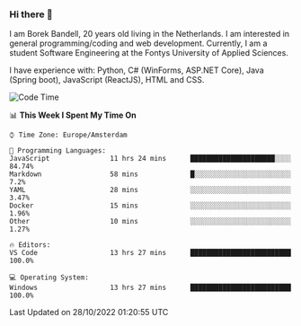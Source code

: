 ### Hi there 👋

I am Borek Bandell, 20 years old living in the Netherlands. I am interested in general programming/coding and web development. Currently, I am a student Software Engineering at the Fontys University of Applied Sciences.

I have experience with: Python, C# (WinForms, ASP.NET Core), Java (Spring boot), JavaScript (ReactJS), HTML and CSS.

<!--START_SECTION:waka-->
![Code Time](http://img.shields.io/badge/Code%20Time-257%20hrs%2023%20mins-blue)

📊 **This Week I Spent My Time On** 

```text
⌚︎ Time Zone: Europe/Amsterdam

💬 Programming Languages: 
JavaScript               11 hrs 24 mins      █████████████████████░░░░   84.74% 
Markdown                 58 mins             █░░░░░░░░░░░░░░░░░░░░░░░░   7.2% 
YAML                     28 mins             ░░░░░░░░░░░░░░░░░░░░░░░░░   3.47% 
Docker                   15 mins             ░░░░░░░░░░░░░░░░░░░░░░░░░   1.96% 
Other                    10 mins             ░░░░░░░░░░░░░░░░░░░░░░░░░   1.27%

🔥 Editors: 
VS Code                  13 hrs 27 mins      █████████████████████████   100.0%

💻 Operating System: 
Windows                  13 hrs 27 mins      █████████████████████████   100.0%

```


 Last Updated on 28/10/2022 01:20:55 UTC
<!--END_SECTION:waka-->

<!--**tcBorek2002/tcBorek2002** is a ✨ _special_ ✨ repository because its `README.md` (this file) appears on your GitHub profile.

Here are some ideas to get you started:

- 🔭 I’m currently working on ...
- 🌱 I’m currently learning ...
- 👯 I’m looking to collaborate on ...
- 🤔 I’m looking for help with ...
- 💬 Ask me about ...
- 📫 How to reach me: ...
- 😄 Pronouns: ...
- ⚡ Fun fact: ...
-->
